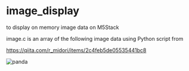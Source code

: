 # image_display

to display on memory image data on M5Stack

image.c is an array of the following image data using Python script from

<https://qiita.com/r_midori/items/2c4feb5de05535441bc8>

![panda](https://user-images.githubusercontent.com/80155159/210158569-9f3ae086-e112-4b80-89e4-403c7d979afc.jpg)
